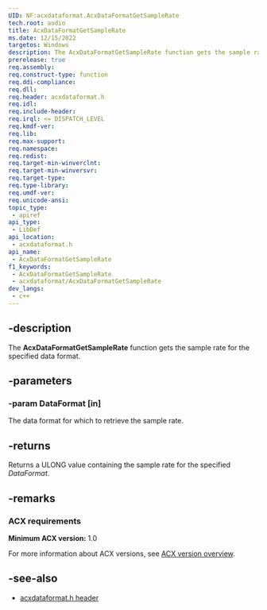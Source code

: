 ```yaml
---
UID: NF:acxdataformat.AcxDataFormatGetSampleRate
tech.root: audio
title: AcxDataFormatGetSampleRate
ms.date: 12/15/2022
targetos: Windows
description: The AcxDataFormatGetSampleRate function gets the sample rate for the specified data format.
prerelease: true
req.assembly: 
req.construct-type: function
req.ddi-compliance: 
req.dll: 
req.header: acxdataformat.h
req.idl: 
req.include-header: 
req.irql: <= DISPATCH_LEVEL
req.kmdf-ver: 
req.lib: 
req.max-support: 
req.namespace: 
req.redist: 
req.target-min-winverclnt: 
req.target-min-winversvr: 
req.target-type: 
req.type-library: 
req.umdf-ver: 
req.unicode-ansi: 
topic_type:
 - apiref
api_type:
 - LibDef
api_location:
 - acxdataformat.h
api_name:
 - AcxDataFormatGetSampleRate
f1_keywords:
 - AcxDataFormatGetSampleRate
 - acxdataformat/AcxDataFormatGetSampleRate
dev_langs:
 - c++
---
```


## -description

The **AcxDataFormatGetSampleRate** function gets the sample rate for the specified data format.

## -parameters

### -param DataFormat [in]

The data format for which to retrieve the sample rate.

## -returns

Returns a ULONG value containing the sample rate for the specified *DataFormat*.

## -remarks

### ACX requirements

**Minimum ACX version:** 1.0

For more information about ACX versions, see [ACX version overview](/windows-hardware/drivers/audio/acx-version-overview).

## -see-also

- [acxdataformat.h header](index.md)
